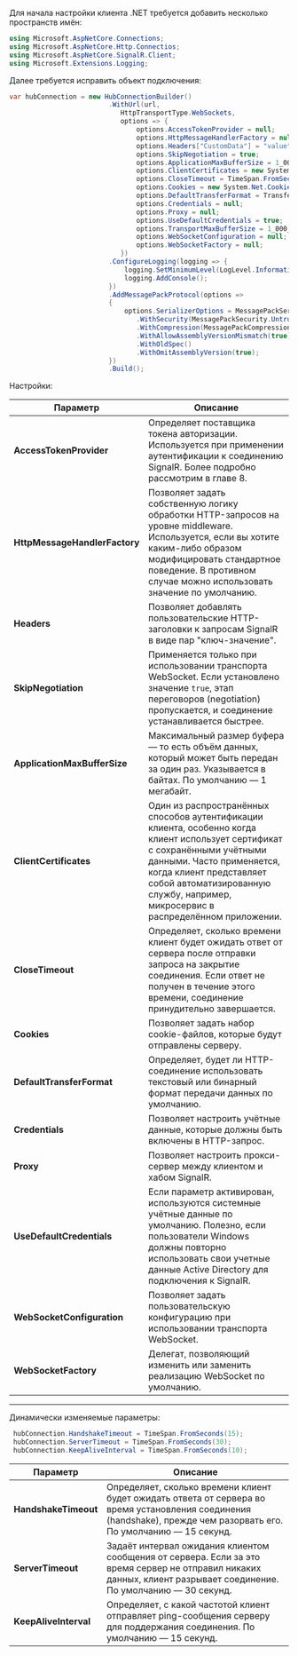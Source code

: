 
Для начала настройки клиента .NET требуется добавить несколько пространств имён:
```C#
using Microsoft.AspNetCore.Connections;
using Microsoft.AspNetCore.Http.Connectios;
using Microsoft.AspNetCore.SignalR.Client;
using Microsoft.Extensions.Logging;
```

Далее требуется исправить объект подключения:
```C#
var hubConnection = new HubConnectionBuilder()
                         .WithUrl(url,
                            HttpTransportType.WebSockets,
                            options => {
                                options.AccessTokenProvider = null;
                                options.HttpMessageHandlerFactory = null;
                                options.Headers["CustomData"] = "value";
                                options.SkipNegotiation = true;
                                options.ApplicationMaxBufferSize = 1_000_000;
                                options.ClientCertificates = new System.Security.Cryptography.X509Certificates.X509CertificateCollection();
                                options.CloseTimeout = TimeSpan.FromSeconds(5);
                                options.Cookies = new System.Net.CookieContainer();
                                options.DefaultTransferFormat = TransferFormat.Text;
                                options.Credentials = null;
                                options.Proxy = null;
                                options.UseDefaultCredentials = true;
                                options.TransportMaxBufferSize = 1_000_000;
                                options.WebSocketConfiguration = null;
                                options.WebSocketFactory = null;
                            })
                         .ConfigureLogging(logging => {
                             logging.SetMinimumLevel(LogLevel.Information);
                             logging.AddConsole();
                         })
                         .AddMessagePackProtocol(options =>
                         {
                             options.SerializerOptions = MessagePackSerializerOptions.Standard
                                .WithSecurity(MessagePackSecurity.UntrustedData)
                                .WithCompression(MessagePackCompression.Lz4Block)
                                .WithAllowAssemblyVersionMismatch(true)
                                .WithOldSpec()
                                .WithOmitAssemblyVersion(true);
                         })
                         .Build();
```

Настройки: 

| Параметр | Описание |
|----------|----------|
| **AccessTokenProvider** | Определяет поставщика токена авторизации. Используется при применении аутентификации к соединению SignalR. Более подробно рассмотрим в главе 8. |
| **HttpMessageHandlerFactory** | Позволяет задать собственную логику обработки HTTP-запросов на уровне middleware. Используется, если вы хотите каким-либо образом модифицировать стандартное поведение. В противном случае можно использовать значение по умолчанию. |
| **Headers** | Позволяет добавлять пользовательские HTTP-заголовки к запросам SignalR в виде пар "ключ-значение". |
| **SkipNegotiation** | Применяется только при использовании транспорта WebSocket. Если установлено значение `true`, этап переговоров (negotiation) пропускается, и соединение устанавливается быстрее. |
| **ApplicationMaxBufferSize** | Максимальный размер буфера — то есть объём данных, который может быть передан за один раз. Указывается в байтах. По умолчанию — 1 мегабайт. |
| **ClientCertificates** | Один из распространённых способов аутентификации клиента, особенно когда клиент использует сертификат с сохранёнными учётными данными. Часто применяется, когда клиент представляет собой автоматизированную службу, например, микросервис в распределённом приложении. |
| **CloseTimeout** | Определяет, сколько времени клиент будет ожидать ответ от сервера после отправки запроса на закрытие соединения. Если ответ не получен в течение этого времени, соединение принудительно завершается. |
| **Cookies** | Позволяет задать набор cookie-файлов, которые будут отправлены серверу. |
| **DefaultTransferFormat** | Определяет, будет ли HTTP-соединение использовать текстовый или бинарный формат передачи данных по умолчанию. |
| **Credentials** | Позволяет настроить учётные данные, которые должны быть включены в HTTP-запрос. |
| **Proxy** | Позволяет настроить прокси-сервер между клиентом и хабом SignalR. |
| **UseDefaultCredentials** | Если параметр активирован, используются системные учётные данные по умолчанию. Полезно, если пользователи Windows должны повторно использовать свои учетные данные Active Directory для подключения к SignalR. |
| **WebSocketConfiguration** | Позволяет задать пользовательскую конфигурацию при использовании транспорта WebSocket. |
| **WebSocketFactory** | Делегат, позволяющий изменить или заменить реализацию WebSocket по умолчанию. |

---

Динамически изменяемые параметры:

```C#
 hubConnection.HandshakeTimeout = TimeSpan.FromSeconds(15);
 hubConnection.ServerTimeout = TimeSpan.FromSeconds(30);
 hubConnection.KeepAliveInterval = TimeSpan.FromSeconds(10);
```

| Параметр | Описание |
|----------|----------|
| **HandshakeTimeout** | Определяет, сколько времени клиент будет ожидать ответа от сервера во время установления соединения (handshake), прежде чем разорвать его. По умолчанию — 15 секунд. |
| **ServerTimeout** | Задаёт интервал ожидания клиентом сообщения от сервера. Если за это время сервер не отправил никаких данных, клиент разрывает соединение. По умолчанию — 30 секунд. |
| **KeepAliveInterval** | Определяет, с какой частотой клиент отправляет ping-сообщения серверу для поддержания соединения. По умолчанию — 15 секунд. |
